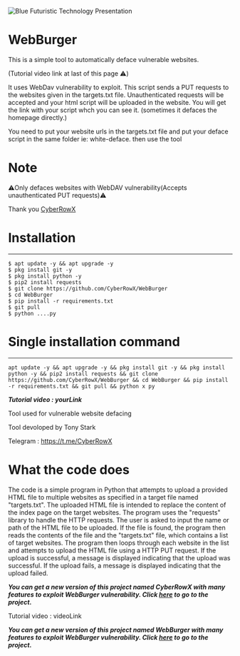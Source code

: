 ![Blue Futuristic Technology Presentation](https://startechcrl.com/CyberRowX.png)

# WebBurger
This is a simple tool to automatically deface vulnerable websites.

(Tutorial video link at last of this page ⚠️)

It uses WebDav vulnerability to exploit.
This script sends a PUT requests to the websites given in the targets.txt file. Unauthenticated requests will be accepted and your html script will be uploaded in the website. You will get the link with your script whch you can see it. (sometimes it defaces the homepage directly.)

You need to put your website urls in the targets.txt file and put your deface script in the same folder ie: white-deface. then use the tool


# Note

⚠️Only defaces websites with WebDAV vulnerability(Accepts unauthenticated PUT requests)⚠️

Thank you [CyberRowX](https://facebook.com/CyberRowX)


# Installation
____________________

    $ apt update -y && apt upgrade -y
    $ pkg install git -y
    $ pkg install python -y
    $ pip2 install requests
    $ git clone https://github.com/CyberRowX/WebBurger
    $ cd WebBurger
    $ pip install -r requirements.txt
    $ git pull
    $ python ....py
   
   
# Single installation command
_______________________________________

    apt update -y && apt upgrade -y && pkg install git -y && pkg install python -y && pip2 install requests && git clone https://github.com/CyberRowX/WebBurger && cd WebBurger && pip install -r requirements.txt && git pull && python x py
  
***Tutorial video : yourLink***

Tool used for vulnerable website defacing

Tool devoloped by Tony Stark 


Telegram : https://t.me/CyberRowX


# What the code does


The code is a simple program in Python that attempts to upload a provided HTML file to multiple websites as specified in a target file named "targets.txt". The uploaded HTML file is intended to replace the content of the index page on the target websites. The program uses the "requests" library to handle the HTTP requests. The user is asked to input the name or path of the HTML file to be uploaded. If the file is found, the program then reads the contents of the file and the "targets.txt" file, which contains a list of target websites. The program then loops through each website in the list and attempts to upload the HTML file using a HTTP PUT request. If the upload is successful, a message is displayed indicating that the upload was successful. If the upload fails, a message is displayed indicating that the upload failed.


***You can get a new version of this project named CyberRowX with many features to exploit WebBurger vulnerability. Click [here](https://github.com/CyberRowX/WebBurger) to go to the project.***


Tutorial video : videoLink


***You can get a new version of this project named WebBurger with many features to exploit WebBurger vulnerability. Click [here](https://github.com/CyberRowX/WebBurger) to go to the project.***

